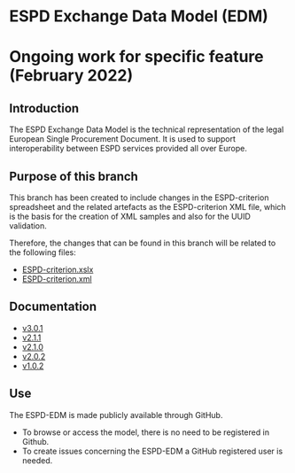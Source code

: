 # ESPD Exchange Data Model (EDM)
# Ongoing work for specific feature (February 2022)

## Introduction

The ESPD Exchange Data Model is the technical representation of the legal European Single Procurement Document. It is used to support interoperability between ESPD services provided all over Europe.

## Purpose of this branch

This branch has been created to include changes in the ESPD-criterion spreadsheet and the related artefacts as the ESPD-criterion XML file, which is the basis for the creation of XML samples and also for the UUID validation. 

Therefore, the changes that can be found in this branch will be related to the following files: 

* [ESPD-criterion.xslx](https://github.com/OP-TED/ESPD-EDM/blob/criterion-evolution/codelists/ESPD-criterion.xlsx)
* [ESPD-criterion.xml](https://github.com/OP-TED/ESPD-EDM/blob/criterion-evolution/xml-examples/ESPD-criterion.xml)

## Documentation

* [v3.0.1](https://docs.ted.europa.eu/ESPD-EDM/3.0.1/index.html)
* [v2.1.1](https://docs.ted.europa.eu/ESPD-EDM/2.1.1/index.html)
* [v2.1.0](https://docs.ted.europa.eu/ESPD-EDM/2.1.0/index.html)
* [v2.0.2](https://docs.ted.europa.eu/ESPD-EDM/2.0.2/index.html)
* [v1.0.2](https://docs.ted.europa.eu/ESPD-EDM/1.0.2/index.html)

## Use
The ESPD-EDM is made publicly available through GitHub. 
* To browse or access the model, there is no need to be registered in Github.
* To create issues concerning the ESPD-EDM a GitHub registered user is needed.
